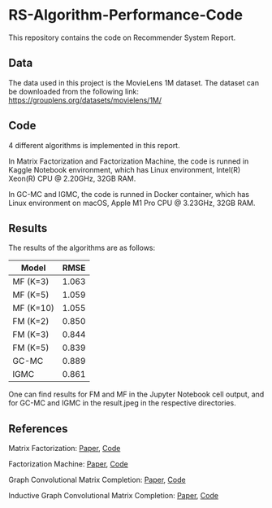 # RS-Algorithm-Performance-Code

This repository contains the code on Recommender System Report.

## Data

The data used in this project is the MovieLens 1M dataset. 
The dataset can be downloaded from the following link: https://grouplens.org/datasets/movielens/1M/

## Code

4 different algorithms is implemented in this report.

In Matrix Factorization and Factorization Machine, the code is runned in Kaggle Notebook environment,
which has Linux environment, Intel(R) Xeon(R) CPU @ 2.20GHz, 32GB RAM.

In GC-MC and IGMC, the code is runned in Docker container, 
which has Linux environment on macOS, Apple M1 Pro CPU @ 3.23GHz, 32GB RAM.

## Results

The results of the algorithms are as follows:

| Model     | RMSE  |
|-----------|-------|
| MF (K=3)  | 1.063 |
| MF (K=5)  | 1.059 |
| MF (K=10) | 1.055 |
| FM (K=2)  | 0.850 |
| FM (K=3)  | 0.844 |
| FM (K=5)  | 0.839 |
| GC-MC     | 0.889 |
| IGMC      | 0.861 |

One can find results for FM and MF in the Jupyter Notebook cell output, 
and for GC-MC and IGMC in the result.jpeg in the respective directories.

## References

Matrix Factorization: [Paper](https://ieeexplore.ieee.org/document/5197422), [Code](https://www.kaggle.com/code/phamdinhkhanh/matrix-factorization-movie-length-1m/notebook)

Factorization Machine: [Paper](https://ieeexplore.ieee.org/document/5694074), [Code](https://github.com/floraxhuang/Movie-Recommendation-System.git)

Graph Convolutional Matrix Completion: [Paper](https://arxiv.org/abs/1706.02263), [Code](https://github.com/riannevdberg/gc-mc.git)

Inductive Graph Convolutional Matrix Completion: [Paper](https://arxiv.org/abs/1904.12058), [Code](https://github.com/muhanzhang/IGMC.git)